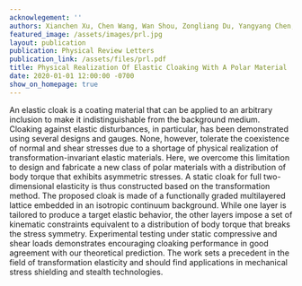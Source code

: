 ```yaml
---
acknowlegement: ''
authors: Xianchen Xu, Chen Wang, Wan Shou, Zongliang Du, Yangyang Chen, Beichen Li, Wojciech Matusik, Nassar Hussein, and Guoliang Huang
featured_image: /assets/images/prl.jpg
layout: publication
publication: Physical Review Letters
publication_link: /assets/files/prl.pdf
title: Physical Realization Of Elastic Cloaking With A Polar Material
date: 2020-01-01 12:00:00 -0700
show_on_homepage: true
---
```


An elastic cloak is a coating material that can be applied to an arbitrary inclusion to make it indistinguishable from the background medium. Cloaking against elastic disturbances, in particular, has been demonstrated using several designs and gauges. None, however, tolerate the coexistence of normal and shear stresses due to a shortage of physical realization of transformation-invariant elastic materials. Here, we overcome this limitation to design and fabricate a new class of polar materials with a distribution of body torque that exhibits asymmetric stresses. A static cloak for full two-dimensional elasticity is thus constructed based on the transformation method. The proposed cloak is made of a functionally graded multilayered lattice embedded in an isotropic continuum background. While one layer is tailored to produce a target elastic behavior, the other layers impose a set of kinematic constraints equivalent to a distribution of body torque that breaks the stress symmetry. Experimental testing under static compressive and shear loads demonstrates encouraging cloaking performance in good agreement with our theoretical prediction. The work sets a precedent in the field of transformation elasticity and should find applications in mechanical stress shielding and stealth technologies.
